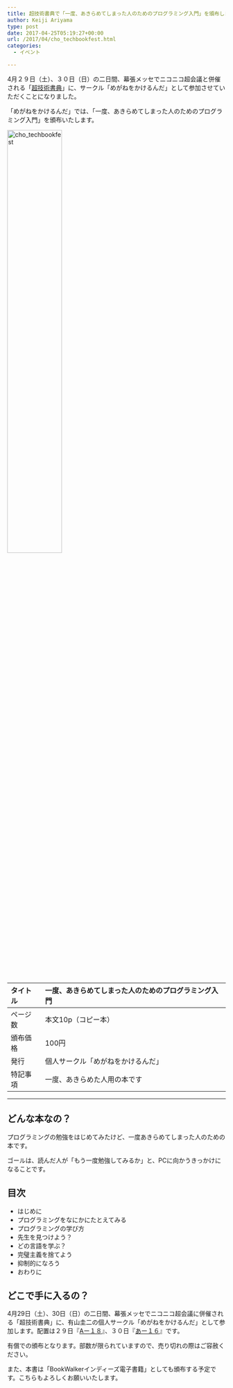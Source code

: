 ```yaml
---
title: 超技術書典で「一度、あきらめてしまった人のためのプログラミング入門」を頒布します
author: Keiji Ariyama
type: post
date: 2017-04-25T05:19:27+00:00
url: /2017/04/cho_techbookfest.html
categories:
  - イベント

---
```

4月２９日（土）、３０日（日）の二日間、幕張メッセでニコニコ超会議と併催される「<a href="https://techbookfest.org/event/cho01" target="_blank">超技術書典</a>」に、サークル「めがねをかけるんだ」として参加させていただくことになりました。

「めがねをかけるんだ」では、「一度、あきらめてしまった人のためのプログラミング入門」を頒布いたします。

[<img src="https://blog.keiji.io/wp-content/uploads/2017/04/cho_techbookfest.jpg" alt="cho_techbookfest" width="50%" height="50%" class="aligncenter size-full wp-image-1576" />][1]

| タイトル | 一度、あきらめてしまった人のためのプログラミング入門 |
|:---- |:-------------------------- |
| ページ数 | 本文10p（コピー本）                |
| 頒布価格 | 100円                       |
| 発行   | 個人サークル「めがねをかけるんだ」          |
| 特記事項 | 一度、あきらめた人用の本です             |

<!--more-->

* * *

## どんな本なの？

プログラミングの勉強をはじめてみたけど、一度あきらめてしまった人のための本です。
  
ゴールは、読んだ人が「もう一度勉強してみるか」と、PCに向かうきっかけになることです。

## 目次

  * はじめに
  * プログラミングをなにかにたとえてみる
  * プログラミングの学び方
  * 先生を見つけよう？
  * どの言語を学ぶ？
  * 完璧主義を捨てよう
  * 抑制的になろう
  * おわりに

## どこで手に入るの？

4月29日（土）、30日（日）の二日間、幕張メッセでニコニコ超会議に併催される「超技術書典」に、有山圭二の個人サークル「めがねをかけるんだ」として参加します。配置は２９日『[Aー１８][2]』、３０日『[あー１６][3]』です。

有償での頒布となります。部数が限られていますので、売り切れの際はご容赦ください。

また、本書は「BookWalkerインディーズ電子書籍」としても頒布する予定です。こちらもよろしくお願いいたします。

 [1]: https://blog.keiji.io/wp-content/uploads/2017/04/cho_techbookfest.jpg
 [2]: https://techbookfest.org/event/cho01/circle/4827192663998464
 [3]: https://techbookfest.org/event/cho01/circle/5643137129119744